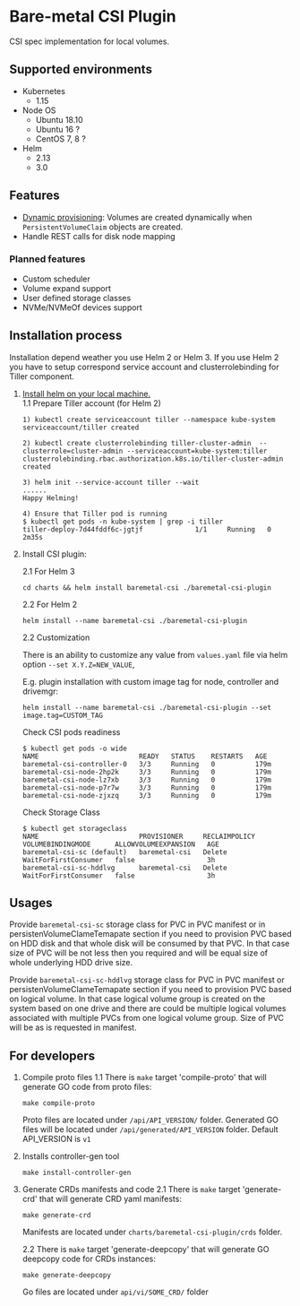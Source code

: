 Bare-metal CSI Plugin
=====================

CSI spec implementation for local volumes.

Supported environments
----------------------
- Kubernetes
  - 1.15
- Node OS
  - Ubuntu 18.10
  - Ubuntu 16 ?
  - CentOS 7, 8 ?
- Helm
  - 2.13
  - 3.0
  
Features
--------

- [Dynamic provisioning](https://kubernetes-csi.github.io/docs/external-provisioner.html): Volumes are created dynamically when `PersistentVolumeClaim` objects are created.
- Handle REST calls for disk node mapping

### Planned features
- Custom scheduler
- Volume expand support
- User defined storage classes
- NVMe/NVMeOf devices support

Installation process
---------------------

Installation depend weather you use Helm 2 or Helm 3. If you use Helm 2 you have to setup correspond service account and clusterrolebinding for Tiller  component.

1. [Install helm on your local machine.](https://helm.sh/docs/intro/install/)  
    1.1 Prepare Tiller account (for Helm 2)
    ```
    1) kubectl create serviceaccount tiller --namespace kube-system 
    serviceaccount/tiller created
     
    2) kubectl create clusterrolebinding tiller-cluster-admin  --clusterrole=cluster-admin --serviceaccount=kube-system:tiller
    clusterrolebinding.rbac.authorization.k8s.io/tiller-cluster-admin created
     
    3) helm init --service-account tiller --wait
    ......
    Happy Helming!
    
    4) Ensure that Tiller pod is running
    $ kubectl get pods -n kube-system | grep -i tiller
    tiller-deploy-7d44fddf6c-jgtjf             1/1     Running   0          2m35s
    ```

2. Install CSI plugin:

    2.1 For Helm 3 
    
    ```cd charts && helm install baremetal-csi ./baremetal-csi-plugin```
    
    2.2 For Helm 2
    
    ```helm install --name baremetal-csi ./baremetal-csi-plugin```
    
    2.2 Customization
    
    There is an ability to customize any value from `values.yaml` file via helm option `--set X.Y.Z=NEW_VALUE`,
    
    E.g. plugin installation with custom image tag for node, controller and drivemgr:
    
    ```helm install --name baremetal-csi ./baremetal-csi-plugin --set image.tag=CUSTOM_TAG``` 
    
    Check CSI pods readiness
    
    ```
    $ kubectl get pods -o wide
    NAME                         READY   STATUS    RESTARTS   AGE
    baremetal-csi-controller-0   3/3     Running   0          179m
    baremetal-csi-node-2hp2k     3/3     Running   0          179m
    baremetal-csi-node-lz7xb     3/3     Running   0          179m
    baremetal-csi-node-p7r7w     3/3     Running   0          179m
    baremetal-csi-node-zjxzq     3/3     Running   0          179m   
    ```
    Check Storage Class
    
    ``` 
    $ kubectl get storageclass
    NAME                         PROVISIONER     RECLAIMPOLICY   VOLUMEBINDINGMODE      ALLOWVOLUMEEXPANSION   AGE
    baremetal-csi-sc (default)   baremetal-csi   Delete          WaitForFirstConsumer   false                  3h
    baremetal-csi-sc-hddlvg      baremetal-csi   Delete          WaitForFirstConsumer   false                  3h
    ```

Usages
------
 
Provide `baremetal-csi-sc` storage class for PVC in PVC manifest or in persistenVolumeClameTemapate section if you need 
to provision PVC based on HDD disk and that whole disk will be consumed by that PVC. In that case size of PVC will be 
not less then you required and will be equal size of whole underlying HDD drive size.

Provide `baremetal-csi-sc-hddlvg` storage class for PVC in PVC manifest or persistenVolumeClameTemapate section if you 
need to provision PVC based on logical volume. In that case logical volume group is created on the system based on one 
drive and there are could be multiple logical volumes associated with multiple PVCs from one logical volume group. 
Size of PVC will be as is requested in manifest.
  
For developers
---------------------

1. Compile proto files
    1.1 There is `make` target 'compile-proto' that will generate GO code from proto files:
    ```
    make compile-proto
    ``` 
    Proto files are located under `/api/API_VERSION/` folder. Generated GO files will be located under `/api/generated/API_VERSION` folder.
    Default API_VERSION is `v1`
2. Installs controller-gen tool
    ```
   make install-controller-gen
    ```
3. Generate CRDs manifests and code
    2.1 There is `make` target 'generate-crd' that will generate CRD yaml manifests:
    ```
    make generate-crd
    ```
    Manifests are located under `charts/baremetal-csi-plugin/crds` folder.
   
    2.2 There is `make` target 'generate-deepcopy' that will generate GO deepcopy code for CRDs instances:
    ```
    make generate-deepcopy 
    ```
    Go files are located under `api/vi/SOME_CRD/` folder